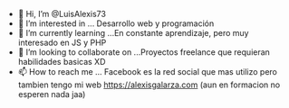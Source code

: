 - 👋 Hi, I’m @LuisAlexis73
- 👀 I’m interested in ... Desarrollo web y programación
- 🌱 I’m currently learning ...En constante aprendizaje, pero muy interesado en JS y PHP
- 💞️ I’m looking to collaborate on ...Proyectos freelance que requieran habilidades basicas XD
- 📫 How to reach me ... Facebook es la red social que mas utilizo pero tambien tengo mi web https://alexisgalarza.com (aun en formacion no esperen nada jaa)


<!---
LuisAlexis73/LuisAlexis73 is a ✨ special ✨ repository because its `README.md` (this file) appears on your GitHub profile.
You can click the Preview link to take a look at your changes.
--->
